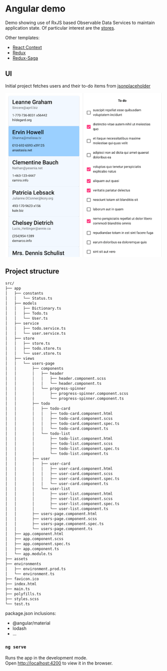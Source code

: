 # Angular demo

Demo showing use of RxJS based Observable Data Services to maintain application state. Of particular interest are the [stores](./src/app/store).

Other templates:
* [React Context](https://github.com/christiaanjl/react-context-template)
* [Redux](https://github.com/christiaanjl/react-redux-template)
* [Redux-Saga](https://github.com/christiaanjl/react-saga-framework)

## UI
Initial project fetches users and their to-do items from [jsonplaceholder](https://jsonplaceholder.typicode.com)

![screenshot](./Screenshot.png)


## Project structure
```
src/
├── app
│   ├── constants
│   │   └── Status.ts
│   ├── models
│   │   ├── Dictionary.ts
│   │   ├── Todo.ts
│   │   └── User.ts
│   ├── service
│   │   ├── todo.service.ts
│   │   └── user.service.ts
│   ├── store
│   │   ├── store.ts
│   │   ├── todo.store.ts
│   │   └── user.store.ts
│   ├── views
│   │   └── users-page
│   │       ├── components
│   │       │   ├── header
│   │       │   │   ├── header.component.scss
│   │       │   │   └── header.component.ts
│   │       │   └── progress-spinner
│   │       │       ├── progress-spinner.component.scss
│   │       │       └── progress-spinner.component.ts
│   │       ├── todo
│   │       │   ├── todo-card
│   │       │   │   ├── todo-card.component.html
│   │       │   │   ├── todo-card.component.scss
│   │       │   │   ├── todo-card.component.spec.ts
│   │       │   │   └── todo-card.component.ts
│   │       │   └── todo-list
│   │       │       ├── todo-list.component.html
│   │       │       ├── todo-list.component.scss
│   │       │       ├── todo-list.component.spec.ts
│   │       │       └── todo-list.component.ts
│   │       ├── user
│   │       │   ├── user-card
│   │       │   │   ├── user-card.component.html
│   │       │   │   ├── user-card.component.scss
│   │       │   │   ├── user-card.component.spec.ts
│   │       │   │   └── user-card.component.ts
│   │       │   └── user-list
│   │       │       ├── user-list.component.html
│   │       │       ├── user-list.component.scss
│   │       │       ├── user-list.component.spec.ts
│   │       │       └── user-list.component.ts
│   │       ├── users-page.component.html
│   │       ├── users-page.component.scss
│   │       ├── users-page.component.spec.ts
│   │       └── users-page.component.ts
│   ├── app.component.html
│   ├── app.component.scss
│   ├── app.component.spec.ts
│   ├── app.component.ts
│   └── app.module.ts
├── assets
├── environments
│   ├── environment.prod.ts
│   └── environment.ts
├── favicon.ico
├── index.html
├── main.ts
├── polyfills.ts
├── styles.scss
└── test.ts
```

package.json inclusions:
* @angular/material
* lodash
* ...

### `ng serve`

Runs the app in the development mode.<br />
Open [http://localhost:4200](http://localhost:4200/) to view it in the browser.

